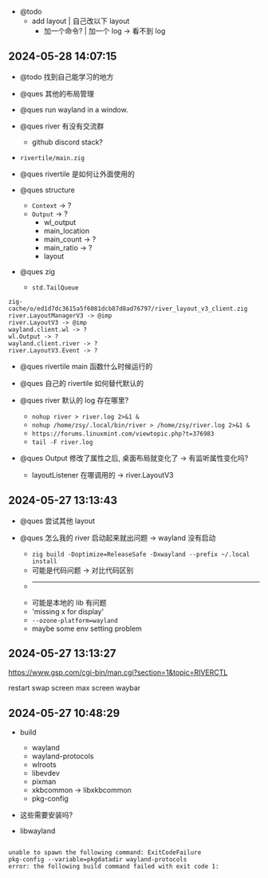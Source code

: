 - @todo
  - add layout | 自己改以下 layout
    - 加一个命令? | 加一个 log -> 看不到 log

## 2024-05-28 14:07:15

- @todo 找到自己能学习的地方

- @ques 其他的布局管理

- @ques run wayland in a window.

- @ques river 有没有交流群

  - github discord stack?

- `rivertile/main.zig`

- @ques rivertile 是如何让外面使用的

- @ques structure

  - `Context` -> ?
  - `Output` -> ?
    - wl_output
    - main_location
    - main_count -> ?
    - main_ratio -> ?
    - layout

- @ques zig
  - `std.TailQueue`

```
zig-cache/o/ed1d7dc3615a5f6081dcb87d8ad76797/river_layout_v3_client.zig
river.LayoutManagerV3 -> @imp
river.LayoutV3 -> @imp
wayland.client.wl -> ?
wl.Output -> ?
wayland.client.river -> ?
river.LayoutV3.Event -> ?
```

- @ques rivertile main 函数什么时候运行的

- @ques 自己的 rivertile 如何替代默认的

- @ques river 默认的 log 存在哪里?

  - `nohup river > river.log 2>&1 &`
  - `nohup /home/zsy/.local/bin/river > /home/zsy/river.log 2>&1 &`
  - `https://forums.linuxmint.com/viewtopic.php?t=376983`
  - `tail -F river.log`

- @ques Output 修改了属性之后, 桌面布局就变化了 -> 有监听属性变化吗?
  - layoutListener 在哪调用的 -> river.LayoutV3

## 2024-05-27 13:13:43

- @ques 尝试其他 layout

- @ques 怎么我的 river 启动起来就出问题 -> wayland 没有启动
  - `zig build -Doptimize=ReleaseSafe -Dxwayland --prefix ~/.local install`
  - 可能是代码问题 -> 对比代码区别
  - ***
  - 可能是本地的 lib 有问题
  - 'missing x for display'
  - `--ozone-platform=wayland`
  - maybe some env setting problem

## 2024-05-27 13:13:27

https://www.gsp.com/cgi-bin/man.cgi?section=1&topic=RIVERCTL

restart
swap screen
max screen
waybar

## 2024-05-27 10:48:29

- build

  - wayland
  - wayland-protocols
  - wlroots
  - libevdev
  - pixman
  - xkbcommon -> libxkbcommon
  - pkg-config

- 这些需要安装吗?
- libwayland

```

unable to spawn the following command: ExitCodeFailure
pkg-config --variable=pkgdatadir wayland-protocols
error: the following build command failed with exit code 1:

```

```

```
